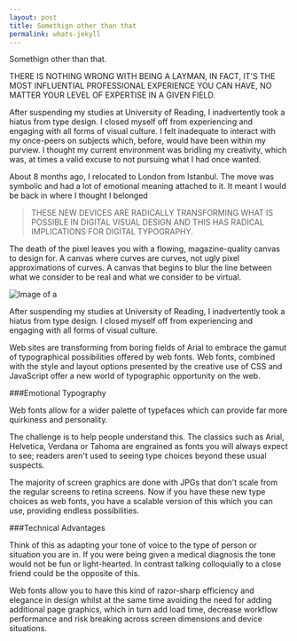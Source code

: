 ```yaml
---
layout: post
title: Somethign other than that
permalink: whats-jekyll
---
```


Somethign other than that.

<p class="intro">
THERE IS NOTHING WRONG WITH BEING A LAYMAN, IN FACT, IT'S THE MOST INFLUENTIAL PROFESSIONAL EXPERIENCE YOU CAN HAVE, NO MATTER YOUR LEVEL OF EXPERTISE IN A GIVEN FIELD.
</p>

After suspending my studies at University of Reading, I inadvertently took a hiatus from type design. I closed myself off from experiencing and engaging with all forms of visual culture. I felt inadequate to interact with my once-peers on subjects which, before, would have been within my purview. I thought my current environment was bridling my creativity, which was, at times a valid excuse to not pursuing what I had once wanted.

<!--more-->

About 8 months ago, I relocated to London from Istanbul. The move was symbolic and had a lot of emotional meaning attached to it. It meant I would be back in where I thought I belonged

>THESE NEW DEVICES ARE RADICALLY TRANSFORMING WHAT IS POSSIBLE IN DIGITAL VISUAL DESIGN AND THIS HAS RADICAL IMPLICATIONS FOR DIGITAL TYPOGRAPHY. 

The death of the pixel leaves you with a flowing, magazine-quality canvas to design for. A canvas where curves are curves, not ugly pixel approximations of curves. A canvas that begins to blur the line between what we consider to be real and what we consider to be virtual.

![Image of a](public/ANAYADAY8.jpg)

<p class="caption">After suspending my studies at University of Reading, I inadvertently took a hiatus from type design. I closed myself off from experiencing and engaging with all forms of visual culture.</p>

Web sites are transforming from boring fields of Arial to embrace the gamut of typographical possibilities offered by web fonts. Web fonts, combined with the style and layout options presented by the creative use of CSS and JavaScript offer a new world of typographic opportunity on the web. 

###Emotional Typography

Web fonts allow for a wider palette of typefaces which can provide far more quirkiness and personality.

The challenge is to help people understand this. The classics such as Arial, Helvetica, Verdana or Tahoma are engrained as fonts you will always expect to see; readers aren't used to seeing type choices beyond these usual suspects.

The majority of screen graphics are done with JPGs that don't scale from the regular screens to retina screens. Now if you have these new type choices as web fonts, you have a scalable version of this which you can use, providing endless possibilities.

###Technical Advantages

Think of this as adapting your tone of voice to the type of person or situation you are in. If you were being given a medical diagnosis the tone would not be fun or light-hearted. In contrast talking colloquially to a close friend could be the opposite of this.

Web fonts allow you to have this kind of razor-sharp efficiency and elegance in design whilst at the same time avoiding the need for adding additional page graphics, which in turn add load time, decrease workflow performance and risk breaking across screen dimensions and device situations.


